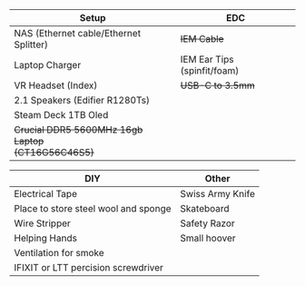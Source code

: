 
| **Setup**                                              | **EDC**                     |
| ------------------------------------------------------ | --------------------------- |
| NAS (Ethernet cable/Ethernet Splitter)                 | ~~IEM Cable~~               |
| Laptop Charger                                         | IEM Ear Tips (spinfit/foam) |
| VR Headset (Index)                                     | ~~USB-C to 3.5mm~~          |
| 2.1 Speakers (Edifier R1280Ts)                         |                             |
| Steam Deck 1TB Oled                                    |                             |
| ~~Crucial DDR5 5600MHz 16gb Laptop<br>(CT16G56C46S5)~~ |                             |

| **DIY**                              | **Other**        |
| ------------------------------------ | ---------------- |
| Electrical Tape                      | Swiss Army Knife |
| Place to store steel wool and sponge | Skateboard       |
| Wire Stripper                        | Safety Razor     |
| Helping Hands                        | Small hoover     |
| Ventilation for smoke                |                  |
| IFIXIT or LTT percision screwdriver  |                  |

